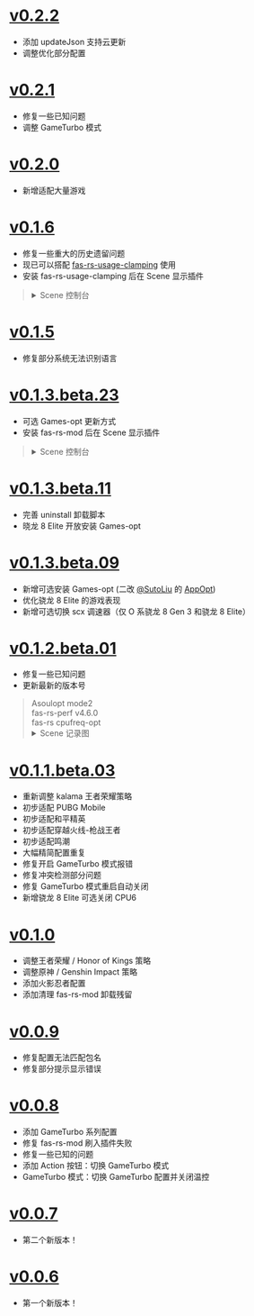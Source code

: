 # [v0.2.2](https://github.com/suiyuanlixin/fas-rs-cpufreq-optimization/releases/tag/v0.2.2)
- 添加 updateJson 支持云更新
- 调整优化部分配置

# [v0.2.1](https://github.com/suiyuanlixin/fas-rs-cpufreq-optimization/releases/tag/v0.2.1)
- 修复一些已知问题
- 调整 GameTurbo 模式

# [v0.2.0](https://github.com/suiyuanlixin/fas-rs-cpufreq-optimization/releases/tag/v0.2.0)
- 新增适配大量游戏

# [v0.1.6](https://github.com/suiyuanlixin/fas-rs-cpufreq-optimization/releases/tag/v0.1.6)
- 修复一些重大的历史遗留问题
- 现已可以搭配 [fas-rs-usage-clamping](https://github.com/suiyuanlixin/fas-rs-usage-clamping) 使用
- 安装 fas-rs-usage-clamping 后在 Scene 显示插件
<blockquote>
  <details>
    <summary>
      Scene 控制台
    </summary>
    <img src="https://github.com/user-attachments/assets/82eb03cb-255e-436b-918a-5dc6b9aa8365">
  </details>
</blockquote>

# [v0.1.5](https://github.com/suiyuanlixin/fas-rs-cpufreq-optimization/releases/tag/v0.1.5)
- 修复部分系统无法识别语言

# [v0.1.3.beta.23](https://github.com/suiyuanlixin/fas-rs-cpufreq-optimization/releases/tag/v0.1.3.beta.23)
- 可选 Games-opt 更新方式
- 安装 fas-rs-mod 后在 Scene 显示插件
<blockquote>
  <details>
    <summary>
      Scene 控制台
    </summary>
    <img src="https://github.com/user-attachments/assets/2e008097-be34-4333-bec6-4a4fa48df319">
  </details>
</blockquote>

# [v0.1.3.beta.11](https://github.com/suiyuanlixin/fas-rs-cpufreq-optimization/releases/tag/v0.1.3.beta.11)
- 完善 uninstall 卸载脚本
- 晓龙 8 Elite 开放安装 Games-opt

# [v0.1.3.beta.09](https://github.com/suiyuanlixin/fas-rs-cpufreq-optimization/releases/tag/v0.1.3.beta.09)
- 新增可选安装 Games-opt (二改 [@SutoLiu](https://gitee.com/sutoliu) 的 [AppOpt](https://gitee.com/sutoliu/AppOpt))
- 优化骁龙 8 Elite 的游戏表现
- 新增可选切换 scx 调速器（仅 O 系骁龙 8 Gen 3 和骁龙 8 Elite）

# [v0.1.2.beta.01](https://github.com/suiyuanlixin/fas-rs-cpufreq-optimization/releases/tag/v0.1.2.beta.01)
- 修复一些已知问题
- 更新最新的版本号
<blockquote>
  Asoulopt mode2<br>
  fas-rs-perf v4.6.0<br>
  fas-rs cpufreq-opt<br>
  <details>
    <summary>
      Scene 记录图
    </summary>
    <img src="https://github.com/user-attachments/assets/9717fbc7-a6da-48d8-bfdc-bb7b01bbaade">
    <img src="https://github.com/user-attachments/assets/dcdee4a8-94f4-48fb-b65b-faaee6462dbe">
  </details>
</blockquote>

# [v0.1.1.beta.03](https://github.com/suiyuanlixin/fas-rs-cpufreq-optimization/releases/tag/v0.1.1.beta.03)
- 重新调整 kalama 王者荣耀策略
- 初步适配 PUBG Mobile
- 初步适配和平精英
- 初步适配穿越火线-枪战王者
- 初步适配鸣潮
- 大幅精简配置重复
- 修复开启 GameTurbo 模式报错
- 修复冲突检测部分问题
- 修复 GameTurbo 模式重启自动关闭
- 新增骁龙 8 Elite 可选关闭 CPU6

# [v0.1.0](https://github.com/suiyuanlixin/fas-rs-cpufreq-optimization/releases/tag/v0.1.0)
- 调整王者荣耀 / Honor of Kings 策略
- 调整原神 / Genshin Impact 策略
- 添加火影忍者配置
- 添加清理 fas-rs-mod 卸载残留

# [v0.0.9](https://github.com/suiyuanlixin/fas-rs-cpufreq-optimization/releases/tag/v0.0.9)
- 修复配置无法匹配包名
- 修复部分提示显示错误

# [v0.0.8](https://github.com/suiyuanlixin/fas-rs-cpufreq-optimization/releases/tag/v0.0.8)
- 添加 GameTurbo 系列配置
- 修复 fas-rs-mod 刷入插件失败
- 修复一些已知的问题
- 添加 Action 按钮：切换 GameTurbo 模式
- GameTurbo 模式：切换 GameTurbo 配置并关闭温控

# [v0.0.7](https://github.com/suiyuanlixin/fas-rs-cpufreq-optimization/releases/tag/v0.0.7)
- 第二个新版本！

# [v0.0.6](https://github.com/suiyuanlixin/fas-rs-cpufreq-optimization/releases/tag/v0.0.6)
- 第一个新版本！
